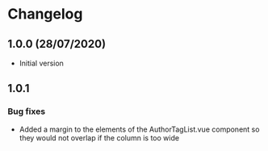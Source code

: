# Changelog

## 1.0.0 (28/07/2020)

- Initial version

## 1.0.1 

### Bug fixes

- Added a margin to the elements of the AuthorTagList.vue component so they would not overlap if the column is too wide
